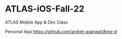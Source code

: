 # ATLAS-iOS-Fall-22
ATLAS Mobile App &amp; Dev Class

Personal App https://github.com/aniket-agarwal/Amp-d
